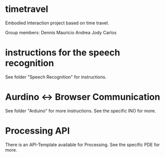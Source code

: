 # timetravel
Embodied Interaction project based on time travel.

Group members:
Dennis
Mauricio
Andrea
Jody
Carlos


# instructions for the speech recognition

See folder "Speech Recognition" for instructions.


# Aurdino <-> Browser Communication

See folder "Arduino" for more instructions. See the specific INO for more.


# Processing API

There is an API-Template available for Processing. See the specific PDE for more.
